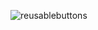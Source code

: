 ![reusablebuttons](https://github.com/cnon06/react-reusable-buttons/assets/59291488/9a11b3a9-6be7-4fbf-ac44-5794e05b0910)

